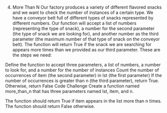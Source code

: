 4. More Than N
Our factory produces a variety of different flavored snacks and we want to check the number of instances of a certain type. We have a conveyor belt full of different types of snacks represented by different numbers. Our function will accept a list of numbers (representing the type of snack), a number for the second parameter (the type of snack we are looking for), and another number as the third parameter (the maximum number of that type of snack on the conveyor belt). The function will return True if the snack we are searching for appears more times than we provided as our third parameter. These are the steps we need:

Define the function to accept three parameters, a list of numbers, a number to look for, and a number for the number of instances
Count the number of occurrences of item (the second parameter) in lst (the first parameter)
If the number of occurrences is greater than n (the third parameter), return True. Otherwise, return False
Code Challenge
Create a function named more_than_n that has three parameters named lst, item, and n.

The function should return True if item appears in the list more than n times. The function should return False otherwise.